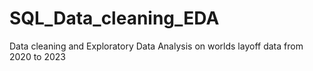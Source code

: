 # SQL_Data_cleaning_EDA
Data cleaning and Exploratory Data Analysis on worlds layoff data from 2020 to 2023
